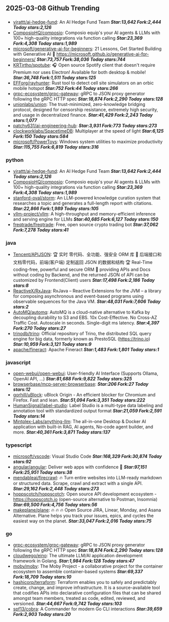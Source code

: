 ## 2025-03-08 Github Trending

### 
* [virattt/ai-hedge-fund](https://github.com/virattt/ai-hedge-fund): An AI Hedge Fund Team ***Star:13,642 Fork:2,444 Today stars:2,126***
* [ComposioHQ/composio](https://github.com/ComposioHQ/composio): Composio equip's your AI agents & LLMs with 100+ high-quality integrations via function calling ***Star:23,369 Fork:4,308 Today stars:1,989***
* [microsoft/generative-ai-for-beginners](https://github.com/microsoft/generative-ai-for-beginners): 21 Lessons, Get Started Building with Generative AI 🔗 https://microsoft.github.io/generative-ai-for-beginners/ ***Star:73,757 Fork:38,036 Today stars:744***
* [KRTirtho/spotube](https://github.com/KRTirtho/spotube): 🎧 Open source Spotify client that doesn't require Premium nor uses Electron! Available for both desktop & mobile! ***Star:36,748 Fork:1,511 Today stars:125***
* [EFForg/rayhunter](https://github.com/EFForg/rayhunter): Rust tool to detect cell site simulators on an orbic mobile hotspot ***Star:752 Fork:44 Today stars:266***
* [grpc-ecosystem/grpc-gateway](https://github.com/grpc-ecosystem/grpc-gateway): gRPC to JSON proxy generator following the gRPC HTTP spec ***Star:18,874 Fork:2,290 Today stars:128***
* [unionlabs/union](https://github.com/unionlabs/union): The trust-minimized, zero-knowledge bridging protocol, designed for censorship resistance, extremely high security, and usage in decentralized finance. ***Star:41,429 Fork:2,243 Today stars:1,077***
* [patchy631/ai-engineering-hub](https://github.com/patchy631/ai-engineering-hub):  ***Star:3,931 Fork:773 Today stars:273***
* [clockworklabs/SpacetimeDB](https://github.com/clockworklabs/SpacetimeDB): Multiplayer at the speed of light ***Star:6,125 Fork:150 Today stars:584***
* [microsoft/PowerToys](https://github.com/microsoft/PowerToys): Windows system utilities to maximize productivity ***Star:115,755 Fork:6,819 Today stars:316***

### python
* [virattt/ai-hedge-fund](https://github.com/virattt/ai-hedge-fund): An AI Hedge Fund Team ***Star:13,642 Fork:2,444 Today stars:2,126***
* [ComposioHQ/composio](https://github.com/ComposioHQ/composio): Composio equip's your AI agents & LLMs with 100+ high-quality integrations via function calling ***Star:23,369 Fork:4,308 Today stars:1,989***
* [stanford-oval/storm](https://github.com/stanford-oval/storm): An LLM-powered knowledge curation system that researches a topic and generates a full-length report with citations. ***Star:22,866 Fork:1,989 Today stars:105***
* [vllm-project/vllm](https://github.com/vllm-project/vllm): A high-throughput and memory-efficient inference and serving engine for LLMs ***Star:40,685 Fork:6,127 Today stars:150***
* [freqtrade/freqtrade](https://github.com/freqtrade/freqtrade): Free, open source crypto trading bot ***Star:37,062 Fork:7,278 Today stars:41***

### java
* [Tencent/APIJSON](https://github.com/Tencent/APIJSON): 🏆 实时 零代码、全功能、强安全 ORM 库 🚀 后端接口和文档零代码，前端(客户端) 定制返回 JSON 的数据和结构 🏆 Real-Time coding-free, powerful and secure ORM 🚀 providing APIs and Docs without coding by Backend, and the returned JSON of API can be customized by Frontend(Client) users ***Star:17,498 Fork:2,186 Today stars:8***
* [ReactiveX/RxJava](https://github.com/ReactiveX/RxJava): RxJava – Reactive Extensions for the JVM – a library for composing asynchronous and event-based programs using observable sequences for the Java VM. ***Star:48,031 Fork:7,606 Today stars:2***
* [AutoMQ/automq](https://github.com/AutoMQ/automq): AutoMQ is a cloud-native alternative to Kafka by decoupling durability to S3 and EBS. 10x Cost-Effective. No Cross-AZ Traffic Cost. Autoscale in seconds. Single-digit ms latency. ***Star:4,397 Fork:270 Today stars:27***
* [trinodb/trino](https://github.com/trinodb/trino): Official repository of Trino, the distributed SQL query engine for big data, formerly known as PrestoSQL (https://trino.io) ***Star:10,959 Fork:3,121 Today stars:9***
* [apache/fineract](https://github.com/apache/fineract): Apache Fineract ***Star:1,483 Fork:1,801 Today stars:1***

### javascript
* [open-webui/open-webui](https://github.com/open-webui/open-webui): User-friendly AI Interface (Supports Ollama, OpenAI API, ...) ***Star:81,688 Fork:9,822 Today stars:325***
* [browserbase/mcp-server-browserbase](https://github.com/browserbase/mcp-server-browserbase):  ***Star:206 Fork:27 Today stars:12***
* [gorhill/uBlock](https://github.com/gorhill/uBlock): uBlock Origin - An efficient blocker for Chromium and Firefox. Fast and lean. ***Star:51,094 Fork:3,351 Today stars:222***
* [HumanSignal/label-studio](https://github.com/HumanSignal/label-studio): Label Studio is a multi-type data labeling and annotation tool with standardized output format ***Star:21,059 Fork:2,591 Today stars:14***
* [Mintplex-Labs/anything-llm](https://github.com/Mintplex-Labs/anything-llm): The all-in-one Desktop & Docker AI application with built-in RAG, AI agents, No-code agent builder, and more. ***Star:40,361 Fork:3,871 Today stars:137***

### typescript
* [microsoft/vscode](https://github.com/microsoft/vscode): Visual Studio Code ***Star:168,329 Fork:30,874 Today stars:92***
* [angular/angular](https://github.com/angular/angular): Deliver web apps with confidence 🚀 ***Star:97,151 Fork:25,951 Today stars:38***
* [mendableai/firecrawl](https://github.com/mendableai/firecrawl): 🔥 Turn entire websites into LLM-ready markdown or structured data. Scrape, crawl and extract with a single API. ***Star:29,162 Fork:2,448 Today stars:273***
* [hoppscotch/hoppscotch](https://github.com/hoppscotch/hoppscotch): Open source API development ecosystem - https://hoppscotch.io (open-source alternative to Postman, Insomnia) ***Star:69,500 Fork:4,756 Today stars:56***
* [makeplane/plane](https://github.com/makeplane/plane): 🔥 🔥 🔥 Open Source JIRA, Linear, Monday, and Asana Alternative. Plane helps you track your issues, epics, and cycles the easiest way on the planet. ***Star:33,047 Fork:2,016 Today stars:75***

### go
* [grpc-ecosystem/grpc-gateway](https://github.com/grpc-ecosystem/grpc-gateway): gRPC to JSON proxy generator following the gRPC HTTP spec ***Star:18,874 Fork:2,290 Today stars:128***
* [cloudwego/eino](https://github.com/cloudwego/eino): The ultimate LLM/AI application development framework in Golang. ***Star:1,984 Fork:128 Today stars:47***
* [moby/moby](https://github.com/moby/moby): The Moby Project - a collaborative project for the container ecosystem to assemble container-based systems ***Star:69,337 Fork:18,709 Today stars:10***
* [hashicorp/terraform](https://github.com/hashicorp/terraform): Terraform enables you to safely and predictably create, change, and improve infrastructure. It is a source-available tool that codifies APIs into declarative configuration files that can be shared amongst team members, treated as code, edited, reviewed, and versioned. ***Star:44,667 Fork:9,742 Today stars:103***
* [spf13/cobra](https://github.com/spf13/cobra): A Commander for modern Go CLI interactions ***Star:39,659 Fork:2,903 Today stars:20***
